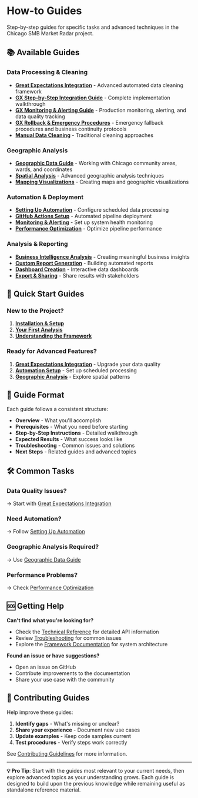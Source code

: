 # How-to Guides

Step-by-step guides for specific tasks and advanced techniques in the Chicago SMB Market Radar project.

## 📚 Available Guides

### Data Processing & Cleaning
- **[Great Expectations Integration](great-expectations.md)** - Advanced automated data cleaning framework
- **[GX Step-by-Step Integration Guide](gx-integration-guide.md)** - Complete implementation walkthrough
- **[GX Monitoring & Alerting Guide](gx-monitoring-guide.md)** - Production monitoring, alerting, and data quality tracking
- **[GX Rollback & Emergency Procedures](gx-rollback-guide.md)** - Emergency fallback procedures and business continuity protocols
- **[Manual Data Cleaning](data-cleaning.md)** - Traditional cleaning approaches

### Geographic Analysis
- **[Geographic Data Guide](geographic-data.md)** - Working with Chicago community areas, wards, and coordinates
- **[Spatial Analysis](spatial-analysis.md)** - Advanced geographic analysis techniques
- **[Mapping Visualizations](mapping.md)** - Creating maps and geographic visualizations

### Automation & Deployment
- **[Setting Up Automation](automation.md)** - Configure scheduled data processing
- **[GitHub Actions Setup](github-actions.md)** - Automated pipeline deployment
- **[Monitoring & Alerting](monitoring.md)** - Set up system health monitoring
- **[Performance Optimization](performance.md)** - Optimize pipeline performance

### Analysis & Reporting
- **[Business Intelligence Analysis](bi-analysis.md)** - Creating meaningful business insights
- **[Custom Report Generation](custom-reports.md)** - Building automated reports
- **[Dashboard Creation](dashboards.md)** - Interactive data dashboards
- **[Export & Sharing](export-sharing.md)** - Share results with stakeholders

## 🚀 Quick Start Guides

### New to the Project?
1. **[Installation & Setup](../getting-started/installation.md)**
2. **[Your First Analysis](../getting-started/first-run.md)**
3. **[Understanding the Framework](../framework/)**

### Ready for Advanced Features?
1. **[Great Expectations Integration](gx-integration-guide.md)** - Upgrade your data quality
2. **[Automation Setup](automation.md)** - Set up scheduled processing
3. **[Geographic Analysis](geographic-data.md)** - Explore spatial patterns

## 📖 Guide Format

Each guide follows a consistent structure:

- **Overview** - What you'll accomplish
- **Prerequisites** - What you need before starting
- **Step-by-Step Instructions** - Detailed walkthrough
- **Expected Results** - What success looks like
- **Troubleshooting** - Common issues and solutions
- **Next Steps** - Related guides and advanced topics

## 🛠️ Common Tasks

### Data Quality Issues?
→ Start with [Great Expectations Integration](great-expectations.md)

### Need Automation?
→ Follow [Setting Up Automation](automation.md)

### Geographic Analysis Required?
→ Use [Geographic Data Guide](geographic-data.md)

### Performance Problems?
→ Check [Performance Optimization](performance.md)

## 🆘 Getting Help

**Can't find what you're looking for?**
- Check the [Technical Reference](../technical/) for detailed API information
- Review [Troubleshooting](../technical/troubleshooting.md) for common issues
- Explore the [Framework Documentation](../framework/) for system architecture

**Found an issue or have suggestions?**
- Open an issue on GitHub
- Contribute improvements to the documentation
- Share your use case with the community

## 📝 Contributing Guides

Help improve these guides:

1. **Identify gaps** - What's missing or unclear?
2. **Share your experience** - Document new use cases
3. **Update examples** - Keep code samples current
4. **Test procedures** - Verify steps work correctly

See [Contributing Guidelines](../about/contributing.md) for more information.

---

**💡 Pro Tip**: Start with the guides most relevant to your current needs, then explore advanced topics as your understanding grows. Each guide is designed to build upon the previous knowledge while remaining useful as standalone reference material.
